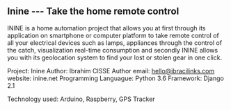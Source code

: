 ## Inine --- Take the home remote control

ININE is a home automation project that allows you at first through its application on smartphone or computer platform to take remote control of all your electrical devices such as lamps, appliances through the control of the catch, visualization real-time consumption and secondly ININE allows you with its geolocation system to find your lost or stolen gear in one click.

Project: Inine
Author: Ibrahim CISSE
Author email: hello@ibracilinks.com
website: inine.net
Programming Languague: Python 3.6
Framework: Django 2.1

Technology used: Arduino, Raspberry, GPS Tracker
